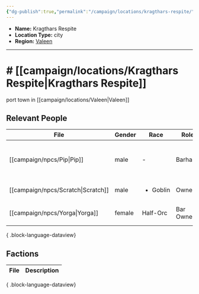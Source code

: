 ```yaml
---
{"dg-publish":true,"permalink":"/campaign/locations/kragthars-respite/","noteIcon":"","created":"2025-10-26T08:35:20.039-07:00","updated":"2025-10-27T16:35:32.956-07:00"}
---
```



<p><span><ul>
<li dir="auto"><strong>Name:</strong> Kragthars Respite</li>
<li dir="auto"><strong>Location Type:</strong> city</li>
<li dir="auto"><strong>Region:</strong> <a data-tooltip-position="top" aria-label="campaign/locations/Valeen.md" data-href="campaign/locations/Valeen.md" href="campaign/locations/Valeen.md" class="internal-link" target="_blank" rel="noopener nofollow">Valeen</a></li>
</ul></span></p>

---

# # [[campaign/locations/Kragthars Respite\|Kragthars Respite]]
port town in [[campaign/locations/Valeen\|Valeen]]

## Relevant People
| File                                  | Gender | Race                     | Role      | Description                                      |
| ------------------------------------- | ------ | ------------------------ | --------- | ------------------------------------------------ |
| [[campaign/npcs/Pip\|Pip]]         | male   | \-                       | Barhand   | little dude who's too eager to introduce racists |
| [[campaign/npcs/Scratch\|Scratch]] | male   | <ul><li>Goblin</li></ul> | Owner     | \-                                               |
| [[campaign/npcs/Yorga\|Yorga]]     | female | Half-Orc                 | Bar Owner | owner of broken fang tavern                      |

{ .block-language-dataview}

## Factions
| File | Description |
| ---- | ----------- |

{ .block-language-dataview}